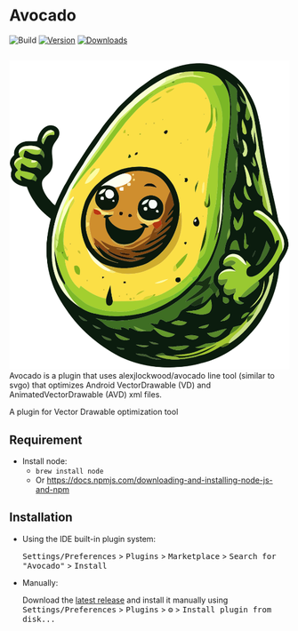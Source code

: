 # Avocado

![Build](https://github.com/Drjacky/Avocado/workflows/Build/badge.svg)
[![Version](https://img.shields.io/jetbrains/plugin/v/23263-avocado.svg)](https://plugins.jetbrains.com/plugin/23263-avocado)
[![Downloads](https://img.shields.io/jetbrains/plugin/d/23263-avocado.svg)](https://plugins.jetbrains.com/plugin/23263-avocado)

##
![Logo](https://raw.githubusercontent.com/Drjacky/Avocado/main/src/main/resources/META-INF/pluginIcon.svg)
Avocado is a plugin that uses alexjlockwood/avocado line tool (similar to svgo) that optimizes Android VectorDrawable (VD) and AnimatedVectorDrawable (AVD) xml files.

<!-- Plugin description -->
A plugin for Vector Drawable optimization tool
 
<!-- Plugin description end -->

## Requirement
- Install node:
  - `brew install node`
  - Or https://docs.npmjs.com/downloading-and-installing-node-js-and-npm

## Installation

- Using the IDE built-in plugin system:
  
  <kbd>Settings/Preferences</kbd> > <kbd>Plugins</kbd> > <kbd>Marketplace</kbd> > <kbd>Search for "Avocado"</kbd> >
  <kbd>Install</kbd>
  
- Manually:

  Download the [latest release](https://github.com/Drjacky/Avocado/releases/latest) and install it manually using
  <kbd>Settings/Preferences</kbd> > <kbd>Plugins</kbd> > <kbd>⚙️</kbd> > <kbd>Install plugin from disk...</kbd>
